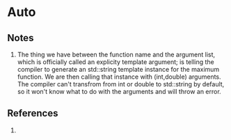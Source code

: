 # Auto

## Notes
1. The thing we have between the function name and the argument list, which is officially called an explicity template argument; is telling the compiler to generate an std::string template instance for the maximum function. We are then calling that instance with (int,double) arguments. The compiler can't transfrom from int or double to std::string by default, so it won't know what to do with the arguments and will throw an error.


## References

1. 